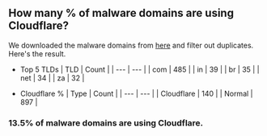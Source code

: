 ## How many % of malware domains are using Cloudflare?


We downloaded the malware domains from [here](https://urlhaus.abuse.ch) and filter out duplicates.
Here's the result.


[//]: # (start replacement)


- Top 5 TLDs
| TLD | Count |
| --- | --- |
| com | 485 |
| in | 39 |
| br | 35 |
| net | 34 |
| za | 32 |


- Cloudflare %
| Type | Count |
| --- | --- |
| Cloudflare | 140 |
| Normal | 897 |


### 13.5% of malware domains are using Cloudflare.